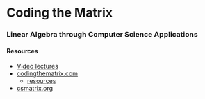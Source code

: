 # Coding the Matrix #
### Linear Algebra through Computer Science Applications ###


#### Resources ####
* [Video lectures](https://cs.brown.edu/video/channels/coding-matrix-fall-2014/)
* [codingthematrix.com](http://codingthematrix.com/)
  * [resources](http://resources.codingthematrix.com/)
* [csmatrix.org](http://cs.brown.edu/courses/cs053/current/index.htm)
